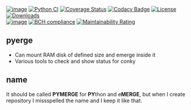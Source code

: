 [![image](https://img.shields.io/badge/pypi-v0.4.0-blue.svg)](https://pypi.org/project/pyerge/)
[![Python CI](https://github.com/emcek/pyerge/actions/workflows/python-ci.yml/badge.svg?branch=master)](https://github.com/emcek/pyerge/actions/workflows/python-ci.yml)
[![Coverage Status](https://coveralls.io/repos/github/emcek/pyerge/badge.svg?branch=master)](https://coveralls.io/github/emcek/pyerge?branch=master)
[![Codacy Badge](https://app.codacy.com/project/badge/Grade/a695786f861e4001b3fc3974f628e09f)](https://www.codacy.com/gh/emcek/pyerge/dashboard?utm_source=github.com&amp;utm_medium=referral&amp;utm_content=emcek/pyerge&amp;utm_campaign=Badge_Grade)
[![License](https://img.shields.io/badge/Licence-MIT-blue.svg)](./LICENSE.md)
[![Downloads](https://img.shields.io/github/downloads/emcek/pyerge/total?label=Downloads)](https://github.com/emcek/pyerge/releases)  
[![image](https://img.shields.io/badge/python-3.6%20%7C%203.7%20%7C%203.8%20%7C%203.9%20%7C%203.10-blue.svg)](https://github.com/emcek/pyerge)
[![BCH compliance](https://bettercodehub.com/edge/badge/emcek/pyerge?branch=master)](https://bettercodehub.com/)
[![Maintainability Rating](https://sonarcloud.io/api/project_badges/measure?project=emcek_pyerge&metric=sqale_rating)](https://sonarcloud.io/dashboard?id=emcek_pyerge)

## pyerge
*  Can mount RAM disk of defined size and emerge inside it
*  Various tools to check and show status for conky

## name
It should be called **PYMERGE** for **PY**thon and e**MERGE**, but when I create repository I missspelled the name and I keep it like that.

